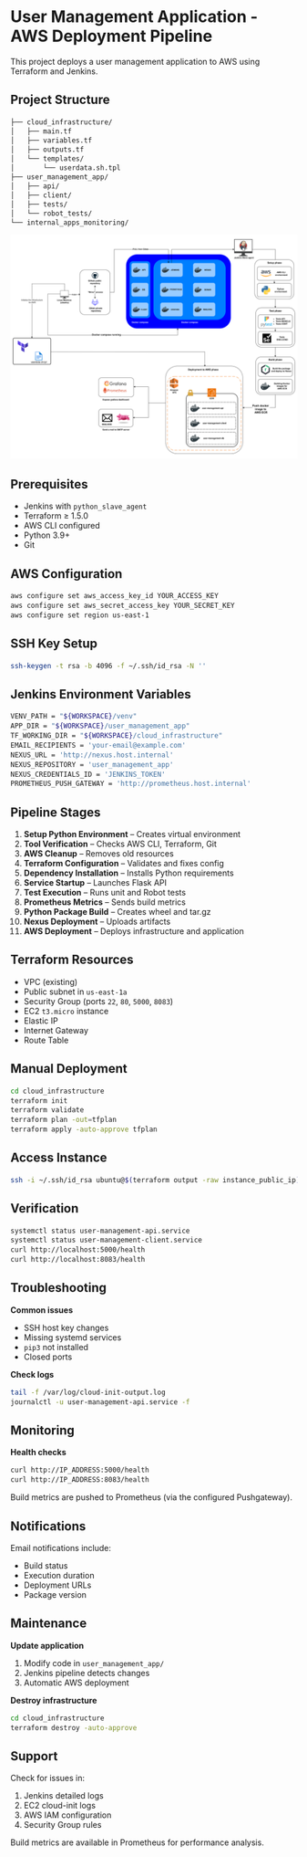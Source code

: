 # User Management Application - AWS Deployment Pipeline

This project deploys a user management application to AWS using Terraform and Jenkins.

## Project Structure

```
├── cloud_infrastructure/
│   ├── main.tf
│   ├── variables.tf
│   ├── outputs.tf
│   └── templates/
│       └── userdata.sh.tpl
├── user_management_app/
│   ├── api/
│   ├── client/
│   ├── tests/
│   └── robot_tests/
└── internal_apps_monitoring/
```

<center>
<img src="./images/archi.png"></img>
</center>

## Prerequisites

- Jenkins with `python_slave_agent`
- Terraform ≥ 1.5.0
- AWS CLI configured
- Python 3.9+
- Git

## AWS Configuration

```bash
aws configure set aws_access_key_id YOUR_ACCESS_KEY
aws configure set aws_secret_access_key YOUR_SECRET_KEY
aws configure set region us-east-1
```

## SSH Key Setup

```bash
ssh-keygen -t rsa -b 4096 -f ~/.ssh/id_rsa -N ''
```

## Jenkins Environment Variables

```bash
VENV_PATH = "${WORKSPACE}/venv"
APP_DIR = "${WORKSPACE}/user_management_app"
TF_WORKING_DIR = "${WORKSPACE}/cloud_infrastructure"
EMAIL_RECIPIENTS = 'your-email@example.com'
NEXUS_URL = 'http://nexus.host.internal'
NEXUS_REPOSITORY = 'user_management_app'
NEXUS_CREDENTIALS_ID = 'JENKINS_TOKEN'
PROMETHEUS_PUSH_GATEWAY = 'http://prometheus.host.internal'
```

## Pipeline Stages

1. **Setup Python Environment** – Creates virtual environment  
2. **Tool Verification** – Checks AWS CLI, Terraform, Git  
3. **AWS Cleanup** – Removes old resources  
4. **Terraform Configuration** – Validates and fixes config  
5. **Dependency Installation** – Installs Python requirements  
6. **Service Startup** – Launches Flask API  
7. **Test Execution** – Runs unit and Robot tests  
8. **Prometheus Metrics** – Sends build metrics  
9. **Python Package Build** – Creates wheel and tar.gz  
10. **Nexus Deployment** – Uploads artifacts  
11. **AWS Deployment** – Deploys infrastructure and application

## Terraform Resources

- VPC (existing)
- Public subnet in `us-east-1a`
- Security Group (ports `22`, `80`, `5000`, `8083`)
- EC2 `t3.micro` instance
- Elastic IP
- Internet Gateway
- Route Table

## Manual Deployment

```bash
cd cloud_infrastructure
terraform init
terraform validate
terraform plan -out=tfplan
terraform apply -auto-approve tfplan
```

## Access Instance

```bash
ssh -i ~/.ssh/id_rsa ubuntu@$(terraform output -raw instance_public_ip)
```

## Verification

```bash
systemctl status user-management-api.service
systemctl status user-management-client.service
curl http://localhost:5000/health
curl http://localhost:8083/health
```

## Troubleshooting

**Common issues**

- SSH host key changes
- Missing systemd services
- `pip3` not installed
- Closed ports

**Check logs**

```bash
tail -f /var/log/cloud-init-output.log
journalctl -u user-management-api.service -f
```

## Monitoring

**Health checks**

```bash
curl http://IP_ADDRESS:5000/health
curl http://IP_ADDRESS:8083/health
```

Build metrics are pushed to Prometheus (via the configured Pushgateway).

## Notifications

Email notifications include:

- Build status
- Execution duration
- Deployment URLs
- Package version

## Maintenance

**Update application**

1. Modify code in `user_management_app/`
2. Jenkins pipeline detects changes
3. Automatic AWS deployment

**Destroy infrastructure**

```bash
cd cloud_infrastructure
terraform destroy -auto-approve
```

## Support

Check for issues in:

1. Jenkins detailed logs
2. EC2 cloud-init logs
3. AWS IAM configuration
4. Security Group rules

Build metrics are available in Prometheus for performance analysis.